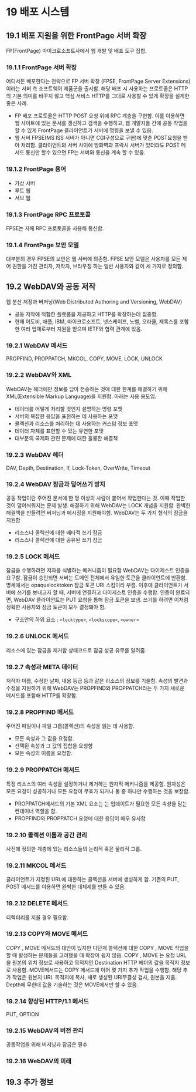 # 19 배포 시스템

## 19.1 배포 지원을 위한 FrontPage 서버 확장

FP(FrontPage) 마이크로소프트사에서 웹 개발 및 배포 도구 집합.

### 19.1.1 FrontPage 서버 확장

어디서든 배포한다는 전략으로 FP 서버 확장 (FPSE, FrontPage Server Extensions)이라는 서버 측 소프트웨어 제품군을 출시함. 해당 배포 시 사용하는 프로토콜은 HTTP의 기본 의미를 바꾸지 않고 핵심 서비스 HTTP를 그대로 사용할 수 있게 확장을 설계한 좋은 사례.

- FP 배포 프로토콜은 HTTP POST 요청 위에 RPC 계층을 구현함. 이를 이용하면 웹 사이트에 있는 문서를 갱신하고 검색을 수행하고, 웹 개발자들 간에 공동 작업을 할 수 있게 FrontPage 클라이언트가 서버에 명령을 보낼 수 있음.
- 웹 서버 FPSE(MS ISS 서버가 아니면 CGI구성으로 구현)에 맞춘 POST요청을 받아 처리함. 클라이언트와 서버 사이에 방화벽과 프락시 서버가 있더라도 POST 메서드 통신만 할수 있으면 FP는 서버와 통신을 계속 할 수 있음.

### 19.1.2 FrontPage 용어

- 가상 서버
- 루트 웹
- 서브 웹

### 19.1.3 FrontPage RPC 프로토콜

FPSE는 자체 RPC 프로토콜을 사용해 통신함.

### 19.1.4 FrontPage 보안 모델

대부분의 경우 FPSE의 보안은 웹 서버에 의존함. FPSE 보안 모델은 사용자를 모든 제어 권한을 가진 관리자, 저작자, 브라우징 하는 일반 사용자와 같이 세 가지로 정의함.

## 19.2 WebDAV와 공동 저작

웹 분산 저장과 버저닝(Web Distributed Authoring and Versioning, WebDAV)

- 공동 저작에 적합한 플랫폼을 제공하고 HTTP를 확장하는데 집중함.
- 현재 어도비, 애플, IBM, 마이크로소프트, 넷스케이프, 노벨, 오라클, 제록스를 포함한 여러 업체로부터 지원을 받으며 IETF와 협력 관계에 있음.

### 19.2.1 WebDAV 메서드

PROPFIND, PROPPATCH, MKCOL, COPY, MOVE, LOCK, UNLOCK

### 19.2.2 WebDAV와 XML

WebDAV는 헤더에만 정보를 담아 전송하는 것에 대한 한계를 해결하기 위해 XML(Extensible Markup Language)을 지원함. 아래는 사용 용도임.

- 데이터를 어떻게 처리할 것인지 설명하는 명령 포맷
- 서버의 복잡한 응답을 표현하는 데 사용하는 포맷
- 콜렉션과 리소스를 처리하는 데 사용하는 커스텀 정보 포맷
- 데이터 자체를 표현할 수 있는 유연한 포맷
- 대부분의 국제화 관련 문제에 대한 훌륭한 해결책

### 19.2.3 WebDAV 헤더

DAV, Depth, Destination, If, Lock-Token, OverWrite, Timeout

### 19.2.4 WebDAV 잠금과 덮어쓰기 방지

공동 작업이란 주어진 문서에 한 명 이상의 사람이 붙어서 작업한다는 것. 이때 작업한 것이 덮어씌워지는 문제 발생. 해결하기 위해 WebDAV는 LOCK 개념을 지원함. 완벽한 해결책을 만들려면 버저닝과 메시징을 지원해야함. WebDAV는 두 가지 형식의 잠금을 지원함

- 리소스나 콜렉션에 대한 배타적 쓰기 잠금
- 리소스나 콜렉션에 대한 공유된 쓰기 잠금

### 19.2.5 LOCK 메서드

잠금을 수행하려면 저자를 식별하는 메커니즘이 필요함 WebDAV는 다이제스트 인증을 요구함.
잠금이 승인되면 서버는 도메인 전체에서 유일한 토큰을 클라이언트에 반환함.
명세에서는 opaquelocktoken 잠금 토큰 URI 스킴이라 부름. 이후에 클라이언트가 서버에 쓰기를 보내고자 할 때, 서버에 연결하고 다이제스트 인증을 수행함. 인증이 완료되면, WebDAV 클라이언트는 PUT 요청을 통해 잠금 토큰을 보냄. 쓰기를 하려면 이처럼 정확한 사용자와 잠금 토큰이 모두 결정돼야 함.

- <lockinfo> 구조안의 하위 요소 : `<locktype>`, `<lockscope>`, `<owner>`

### 19.2.6 UNLOCK 메서드

리소스에 있는 잠금을 제거함
상태코드로 잠금 성공 유무를 알려줌.

### 19.2.7 속성과 META 데이터

저작자 이름, 수정한 날짜, 내용 등급 등과 같은 리소스의 정보를 기술함.
속성의 발견과 수정을 지원하기 위해 WebDAV는 PROPFIND와 PROPPATCH라는 두 가지 새로운 메서드를 포함해 HTTP를 확장함.

### 19.2.8 PROPFIND 메서드

주어진 파일이나 파일 그룹(콜렉션)의 속성을 읽는 데 사용함.

- 모든 속성과 그 값을 요청함.
- 선택된 속성과 그 값의 집합을 요청함
- 모든 속성의 이름을 요청함.

### 19.2.9 PROPPATCH 메서드

특정 리소스의 여러 속성을 설정하거나 제거하는 원자적 메커니즘을 제공함. 원자성은 모든 요청이 성공하거나 모든 요청이 무효가 되거나 둘 중 하나만 수행하는 것을 보장함.

- PROPPATCH메서드의 기본 XML 요소는 <propertyupdate>는 업데이트가 필요한 모든 속성을 담는 컨테이너 역할을 함.
- PROPFIND와 PROPPATCH 요청에 대한 응답이 매우 유사함

### 19.2.10 콜렉션 이름과 공간 관리

사전에 정의한 계층에 있는 리소스들의 논리적 혹은 물리적 그룹.

### 19.2.11 MKCOL 메서드

클라이언트가 지정된 URL에 대한하는 콜렉션을 서버에 생성하게 함.
기존의 PUT, POST 메서드를 이용하면 완벽한 대체제를 만들 수 있음.

### 19.2.12 DELETE 메서드

디렉터리를 지울 경우 필요함.

### 19.2.13 COPY와 MOVE 메서드

COPY , MOVE 메서드의 대안이 있지만 다단계 콜렉션에 대한 COPY , MOVE 작업을 할 때 발생하는 문제들을 고려했을 때 확장이 쉽지 않음.
COPY , MOVE 는 요청 URL을 원본의 위치 정보로 사용하고 목적지인 Destination HTTP 헤더의 값을 목적지 정보로 사용함. MOVE메서드는 COPY 메서드에 이어 몇 가지 추가 작업을 수행함. 해당 추가 작업은 원본지 URL 목적지에 복사, 새로 생성된 URI무결성 검사, 원본을 지움. Depth에 무한대 값을 기술하는 것은 MOVE에서만 할 수 있음.

### 19.2.14 향상된 HTTP/1.1 메서드

PUT, OPTION

### 19.2.15 WebDAV의 버전 관리

공동작업을 위해 버저닝과 잠금은 필수

### 19.2.16 WebDAV의 미래

## 19.3 추가 정보
